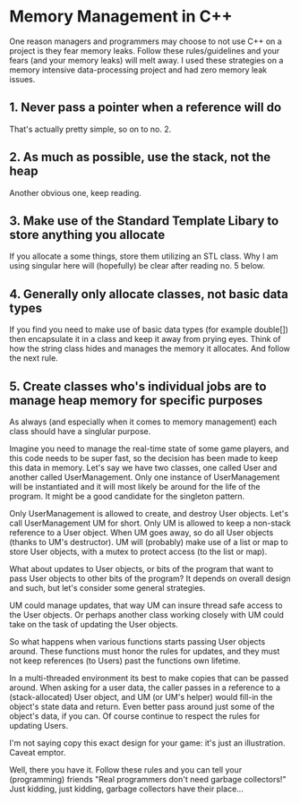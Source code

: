 # Memory Management in C++

One reason managers and programmers may choose to not use C++ on a project is they fear memory leaks. Follow these rules/guidelines and your fears (and your memory leaks) will melt away. I used these strategies on a memory intensive data-processing project and had zero memory leak issues.

## 1. Never pass a pointer when a reference will do
That's actually pretty simple, so on to no. 2.
## 2. As much as possible, use the stack, not the heap
Another obvious one, keep reading.
## 3. Make use of the Standard Template Libary to store anything you allocate
If you allocate a some things, store them utilizing an STL class. Why I am using singular here will (hopefully) be clear after reading no. 5 below.
## 4. Generally only allocate classes, not basic data types
If you find you need to make use of basic data types (for example double[]) then encapsulate it in a class and keep it away from prying eyes. Think of how the string class hides and manages the memory it allocates. And follow the next rule.
## 5. Create classes who's individual jobs are to manage heap memory for specific purposes
As always (and especially when it comes to memory management) each class should have a singlular purpose.

Imagine you need to manage the real-time state of some game players, and this code needs to be super fast, so the decision has been made to keep this data in memory. Let's say we have two classes, one called User and another called UserManagement. Only one instance of UserManagement will be instantiated and it will most likely be around for the life of the program. It might be a good candidate for the singleton pattern.

Only UserManagement is allowed to create, and destroy User objects. Let's call UserManagement UM for short. Only UM is allowed to keep a non-stack reference to a User object. When UM goes away, so do all User objects (thanks to UM's destructor). UM will (probably) make use of a list or map to store User objects, with a mutex to protect access (to the list or map).

What about updates to User objects, or bits of the program that want to pass User objects to other bits of the program? It depends on overall design and such, but let's consider some general strategies.

UM could manage updates, that way UM can insure thread safe access to the User objects. Or perhaps another class working closely with UM could take on the task of updating the User objects.

So what happens when various functions starts passing User objects around. These functions must honor the rules for updates, and they must not keep references (to Users) past the functions own lifetime.

In a multi-threaded environment its best to make copies that can be passed around. When asking for a user data, the caller  passes in a reference to a (stack-allocated) User object, and UM (or UM's helper) would fill-in the object's state data and return. Even better pass around just some of the object's data, if you can. Of course continue to respect the rules for updating Users.

I'm not saying copy this exact design for your game: it's just an illustration. Caveat emptor.

Well, there you have it. Follow these rules and you can tell your (programming) friends "Real programmers don't need garbage collectors!" Just kidding, just kidding, garbage collectors have their place...
